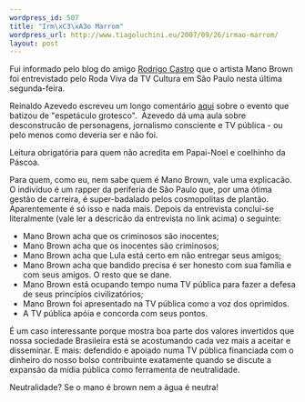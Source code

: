```yaml
--- 
wordpress_id: 507
title: "Irm\xC3\xA3o Marrom"
wordpress_url: http://www.tiagoluchini.eu/2007/09/26/irmao-marrom/
layout: post
---
```

Fui informado pelo blog do amigo <a href="http://yettocome.blogspot.com/" target="_blank">Rodrigo Castro</a> que o artista Mano Brown foi entrevistado pelo Roda Viva da TV Cultura em São Paulo nesta última segunda-feira.

Reinaldo Azevedo escreveu um longo comentário <a href="http://veja.abril.com.br/blogs/reinaldo/2007/09/espetculo-grotesco-na-tv-cultura.html" target="_blank">aqui</a> sobre o evento que batizou de "espetáculo grotesco".  Azevedo dá uma aula sobre desconstrucão de personagens, jornalismo consciente e TV pública - ou pelo menos como deveria ser e não foi.

Leitura obrigatória para quem não acredita em Papai-Noel e coelhinho da Páscoa.

Para quem, como eu, nem sabe quem é Mano Brown, vale uma explicacão. O indivíduo é um rapper da periferia de São Paulo que, por uma ótima gestão de carreira, é super-badalado pelos cosmopolitas de plantão. Aparentemente é só isso e nada mais. Depois da entrevista conclui-se literalmente (vale ler a descricão da entrevista no link acima) o seguinte:

- Mano Brown acha que os criminosos são inocentes;
- Mano Brown acha que os inocentes são criminosos;
- Mano Brown acha que Lula está certo em não entregar seus amigos;
- Mano Brown acha que bandido precisa é ser honesto com sua família e com seus amigos. O resto que se dane.
- Mano Brown está ocupando tempo numa TV pública para fazer a defesa de seus princípios civilizatórios;
- Mano Brown foi apresentado na TV pública como a voz dos oprimidos.
- A TV pública apóia e concorda com seus pontos.

É um caso interessante porque mostra boa parte dos valores invertidos que nossa sociedade Brasileira está se acostumando cada vez mais a aceitar e disseminar. E mais: defendido e apoiado numa TV pública financiada com o dinheiro do nosso bolso contribuinte exatamente quando se discute a expansão da mídia pública como ferramenta de neutralidade.

Neutralidade? Se o mano é brown nem a água é neutra!
